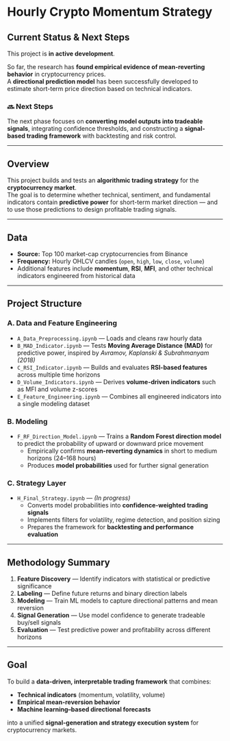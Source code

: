 # Hourly Crypto Momentum Strategy

## Current Status & Next Steps

This project is **in active development**.

So far, the research has **found empirical evidence of mean-reverting behavior** in cryptocurrency prices.  
A **directional prediction model** has been successfully developed to estimate short-term price direction based on technical indicators.  

### 🔜 Next Steps
The next phase focuses on **converting model outputs into tradeable signals**, integrating confidence thresholds, and constructing a **signal-based trading framework** with backtesting and risk control.

---

## Overview

This project builds and tests an **algorithmic trading strategy** for the **cryptocurrency market**.  
The goal is to determine whether technical, sentiment, and fundamental indicators contain **predictive power** for short-term market direction — and to use those predictions to design profitable trading signals.

---

## Data

- **Source:** Top 100 market-cap cryptocurrencies from Binance  
- **Frequency:** Hourly OHLCV candles (`open`, `high`, `low`, `close`, `volume`)  
- Additional features include **momentum**, **RSI**, **MFI**, and other technical indicators engineered from historical data

---

## Project Structure

### **A. Data and Feature Engineering**

- `A_Data_Preprocessing.ipynb` — Loads and cleans raw hourly data  
- `B_MAD_Indicator.ipynb` — Tests **Moving Average Distance (MAD)** for predictive power, inspired by *Avramov, Kaplanski & Subrahmanyam (2018)*  
- `C_RSI_Indicator.ipynb` — Builds and evaluates **RSI-based features** across multiple time horizons  
- `D_Volume_Indicators.ipynb` — Derives **volume-driven indicators** such as MFI and volume z-scores  
- `E_Feature_Engineering.ipynb` — Combines all engineered indicators into a single modeling dataset

### **B. Modeling**

- `F_RF_Direction_Model.ipynb` — Trains a **Random Forest direction model** to predict the probability of upward or downward price movement  
  - Empirically confirms **mean-reverting dynamics** in short to medium horizons (24–168 hours)  
  - Produces **model probabilities** used for further signal generation

### **C. Strategy Layer**

- `H_Final_Strategy.ipynb` — *(In progress)*  
  - Converts model probabilities into **confidence-weighted trading signals**  
  - Implements filters for volatility, regime detection, and position sizing  
  - Prepares the framework for **backtesting and performance evaluation**

---

## Methodology Summary

1. **Feature Discovery** — Identify indicators with statistical or predictive significance  
2. **Labeling** — Define future returns and binary direction labels  
3. **Modeling** — Train ML models to capture directional patterns and mean reversion  
4. **Signal Generation** — Use model confidence to generate tradeable buy/sell signals  
5. **Evaluation** — Test predictive power and profitability across different horizons

---

## Goal

To build a **data-driven, interpretable trading framework** that combines:

- **Technical indicators** (momentum, volatility, volume)  
- **Empirical mean-reversion behavior**  
- **Machine learning–based directional forecasts**

into a unified **signal-generation and strategy execution system** for cryptocurrency markets.
